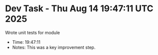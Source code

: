 # Dev Task - Thu Aug 14 19:47:11 UTC 2025
Wrote unit tests for module
- Time: 19:47:11
- Notes: This was a key improvement step.
